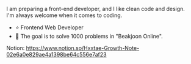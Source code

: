 <!--
**hxxtae/hxxtae** is a ✨ _special_ ✨ repository because its `README.md` (this file) appears on your GitHub profile.

Here are some ideas to get you started:

- 🔭 I’m currently working on ...
- 🌱 I’m currently learning ...
- 👯 I’m looking to collaborate on ...
- 🤔 I’m looking for help with ...
- 💬 Ask me about ...
- 📫 How to reach me: ...
- 😄 Pronouns: ...
- ⚡ Fun fact: ...
-->

I am preparing a front-end developer, and I like clean code and design.   
I'm always welcome when it comes to coding.
  - ⭐ Frontend Web Developer
  - 🥇 The goal is to solve 1000 problems in "Beakjoon Online".

Notion: https://www.notion.so/Hxxtae-Growth-Note-02e6a0e829ae4a1398be64c556e7af23
